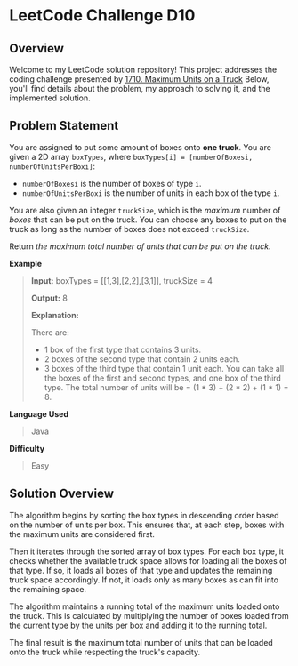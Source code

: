 
# LeetCode Challenge D10

## Overview

Welcome to my LeetCode solution repository! This project addresses the coding challenge presented by [1710.  Maximum Units on a Truck](https://leetcode.com/problems/maximum-units-on-a-truck/) Below, you'll find details about the problem, my approach to solving it, and the implemented solution.

## Problem Statement

You are assigned to put some amount of boxes onto  **one truck**. You are given a 2D array  `boxTypes`, where  `boxTypes[i] = [numberOfBoxesi, numberOfUnitsPerBoxi]`:

-   `numberOfBoxesi`  is the number of boxes of type  `i`.
-   `numberOfUnitsPerBoxi`  is the number of units in each box of the type  `i`.

You are also given an integer  `truckSize`, which is the  *maximum* number of  *boxes*  that can be put on the truck. You can choose any boxes to put on the truck as long as the number of boxes does not exceed  `truckSize`.

Return  _the  maximum total number of units that can be put on the truck._


**Example**

> **Input:** boxTypes = [[1,3],[2,2],[3,1]], truckSize = 4
> 
> **Output:** 8
> 
> **Explanation:**
> 
> There are:
> - 1 box of the first type that contains 3 units.
> - 2 boxes of the second type that contain 2 units each.
> - 3 boxes of the third type that contain 1 unit each. You can take all the boxes of the first and second types, and one box of the third type. 
The total number of units will be = (1 * 3) + (2 * 2) + (1 * 1) = 8.

**Language Used**
> Java

**Difficulty**

> Easy



## Solution Overview

The algorithm begins by sorting the box types in descending order based on the number of units per box. This ensures that, at each step, boxes with the maximum units are considered first.
    
Then it iterates through the sorted array of box types. For each box type, it checks whether the available truck space allows for loading all the boxes of that type. If so, it loads all boxes of that type and updates the remaining truck space accordingly. If not, it loads only as many boxes as can fit into the remaining space.
    
The algorithm maintains a running total of the maximum units loaded onto the truck. This is calculated by multiplying the number of boxes loaded from the current type by the units per box and adding it to the running total.
    
The final result is the maximum total number of units that can be loaded onto the truck while respecting the truck's capacity.
